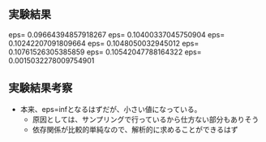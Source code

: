 ## 実験結果
eps= 0.09664394857918267
eps= 0.10400337045750904
eps= 0.10242207091809664
eps= 0.1048050032945012
eps= 0.10761526305385859
eps= 0.10542047788164322
eps= 0.0015032278009754901

## 実験結果考察
- 本来、eps=infとなるはずだが、小さい値になっている。
    - 原因としては、サンプリングで行っているから仕方ない部分もありそう
    - 依存関係が比較的単純なので、解析的に求めることができるはず
